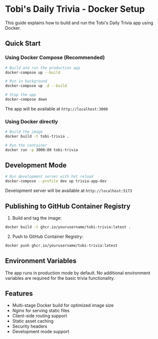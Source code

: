 # Tobi's Daily Trivia - Docker Setup

This guide explains how to build and run the Tobi's Daily Trivia app using Docker.

## Quick Start

### Using Docker Compose (Recommended)

```bash
# Build and run the production app
docker-compose up --build

# Run in background
docker-compose up -d --build

# Stop the app
docker-compose down
```

The app will be available at `http://localhost:3000`

### Using Docker directly

```bash
# Build the image
docker build -t tobi-trivia .

# Run the container
docker run -p 3000:80 tobi-trivia
```

## Development Mode

```bash
# Run development server with hot reload
docker-compose --profile dev up trivia-app-dev
```

Development server will be available at `http://localhost:5173`

## Publishing to GitHub Container Registry

1. Build and tag the image:
```bash
docker build -t ghcr.io/yourusername/tobi-trivia:latest .
```

2. Push to GitHub Container Registry:
```bash
docker push ghcr.io/yourusername/tobi-trivia:latest
```

## Environment Variables

The app runs in production mode by default. No additional environment variables are required for the basic trivia functionality.

## Features

- Multi-stage Docker build for optimized image size
- Nginx for serving static files
- Client-side routing support
- Static asset caching
- Security headers
- Development mode support